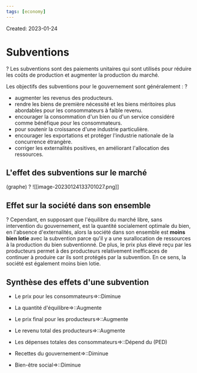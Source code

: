 ```yaml
---
tags: [economy] 
---
```

Created: 2023-01-24

# Subventions
?
Les subventions sont des paiements unitaires qui sont utilisés pour réduire les coûts de production et augmenter la production du marché.
<!--SR:!2023-02-19,10,230-->

Les objectifs des subventions pour le gouvernement sont généralement :
?
-   augmenter les revenus des producteurs.
-   rendre les biens de première nécessité et les biens méritoires plus abordables pour les consommateurs à faible revenu.
-   encourager la consommation d'un bien ou d'un service considéré comme bénéfique pour les consommateurs.
-   pour soutenir la croissance d'une industrie particulière.
-   encourager les exportations et protéger l'industrie nationale de la concurrence étrangère.
-   corriger les externalités positives, en améliorant l'allocation des ressources.
<!--SR:!2023-03-22,34,230-->

## L'effet des subventions sur le marché
(graphe)
?
![[image-20230124133701027.png]]
<!--SR:!2023-03-01,23,250-->

## Effet sur la société dans son ensemble
?
Cependant, en supposant que l'équilibre du marché libre, sans intervention du gouvernement, est la quantité socialement optimale du bien, en l'absence d'externalités, alors la société dans son ensemble est **moins bien lotie** avec la subvention parce qu'il y a une surallocation de ressources à la production du bien subventionné. De plus, le prix plus élevé reçu par les producteurs permet à des producteurs relativement inefficaces de continuer à produire car ils sont protégés par la subvention. En ce sens, la société est également moins bien lotie.
<!--SR:!2023-03-08,28,250-->

## Synthèse des effets d'une subvention
- Le prix pour les consommateurs=>::Diminue
<!--SR:!2023-02-26,20,250-->
- La quantité d'équilibre=>::Augmente
<!--SR:!2023-02-23,18,250-->
- Le prix final pour les producteurs=>::Augmente
<!--SR:!2023-03-02,23,250-->
- Le revenu total des producteurs=>::Augmente
<!--SR:!2023-03-05,25,250-->
- Les dépenses totales des consommateurs=>::Dépend du (PED)
<!--SR:!2023-02-19,1,130-->
- Recettes du gouvernement=>::Diminue
<!--SR:!2023-02-25,19,250-->
- Bien-être social=>::Diminue
<!--SR:!2023-03-18,31,230-->

